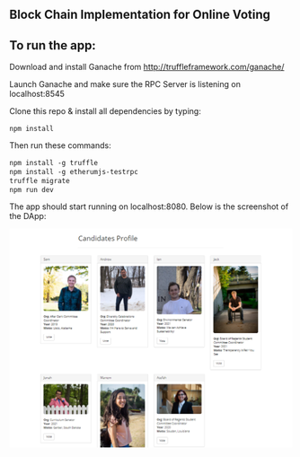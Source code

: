 
## Block Chain Implementation for Online Voting


## To run the app:
Download and install Ganache from http://truffleframework.com/ganache/

Launch Ganache and make sure the RPC Server is listening on localhost:8545

Clone this repo & install all dependencies by typing:
```
npm install

```


Then run these commands:

```
npm install -g truffle
npm install -g etherumjs-testrpc
truffle migrate
npm run dev

```

The app should start running on localhost:8080. Below is the screenshot of the DApp:

![Alt text](/app/images/voting.PNG "Screenshot")
